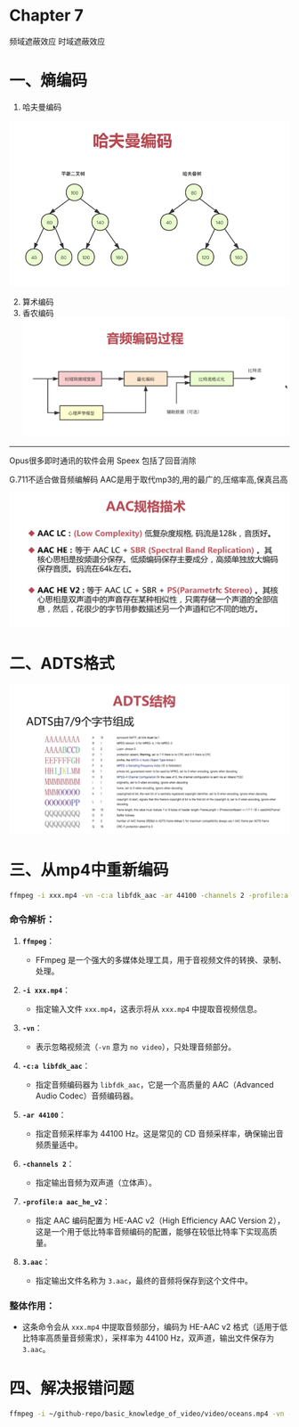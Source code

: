# Chapter 7
频域遮蔽效应
时域遮蔽效应

# 一、熵编码
1. 哈夫曼编码

![Alt text](image/Chapter7/image.png)

2. 算术编码
3. 香农编码
![Alt text](image/Chapter7/process.png)

---
Opus很多即时通讯的软件会用
Speex 包括了回音消除

G.711不适合做音频编解码
AAC是用于取代mp3的,用的最广的,压缩率高,保真吕高 

![Alt text](./image/Chapter7/AAC.png)

# 二、ADTS格式
![Alt text](./image/Chapter7/ADTS.png)



# 三、从mp4中重新编码
```bash
ffmpeg -i xxx.mp4 -vn -c:a libfdk_aac -ar 44100 -channels 2 -profile:a aac_he_v2 3.aac
```

### 命令解析：
1. **`ffmpeg`**：
   - FFmpeg 是一个强大的多媒体处理工具，用于音视频文件的转换、录制、处理。

2. **`-i xxx.mp4`**：
   - 指定输入文件 `xxx.mp4`，这表示将从 `xxx.mp4` 中提取音视频信息。

3. **`-vn`**：
   - 表示忽略视频流（`-vn` 意为 `no video`），只处理音频部分。

4. **`-c:a libfdk_aac`**：
   - 指定音频编码器为 `libfdk_aac`，它是一个高质量的 AAC（Advanced Audio Codec）音频编码器。

5. **`-ar 44100`**：
   - 指定音频采样率为 44100 Hz。这是常见的 CD 音频采样率，确保输出音频质量适中。

6. **`-channels 2`**：
   - 指定输出音频为双声道（立体声）。

7. **`-profile:a aac_he_v2`**：
   - 指定 AAC 编码配置为 HE-AAC v2（High Efficiency AAC Version 2），这是一个用于低比特率音频编码的配置，能够在较低比特率下实现高质量。

8. **`3.aac`**：
   - 指定输出文件名称为 `3.aac`，最终的音频将保存到这个文件中。

### 整体作用：
- 这条命令会从 `xxx.mp4` 中提取音频部分，编码为 HE-AAC v2 格式（适用于低比特率高质量音频需求），采样率为 44100 Hz，双声道，输出文件保存为 `3.aac`。

# 四、解决报错问题
```bash
ffmpeg -i ~/github-repo/basic_knowledge_of_video/video/oceans.mp4 -vn -c:a aac -ar 44100 -ac 2 -b:a 128k 1.aac
```
